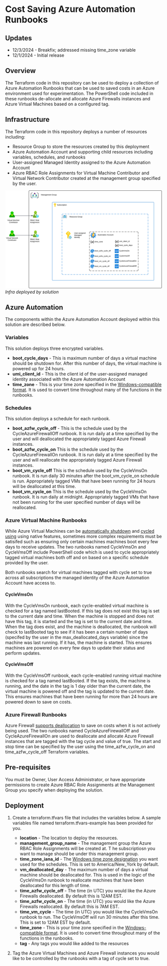 # Cost Saving Azure Automation Runbooks 

## Updates
* 12/3/2024 - Breakfix; addressed missing time_zone variable
* 12/1/2024 - Initial release

## Overview
The Terraform code in this repository can be used to deploy a collection of Azure Automation Runbooks that can be used to saved costs in an Azure environment used for experimentation. The PowerShell code included in these runbooks de-allocate and allocate Azure Firewalls instances and Azure Virtual Machines based on a configured tag.

## Infrastructure
The Terraform code in this repository deploys a number of resources including:

* Resource Group to store the resources created by this deployment
* Azure Automation Account and supporting child resources including variables, schedules, and runbooks
* User-assigned Managed Identity assigned to the Azure Automation Account
* Azure RBAC Role Assignments for Virtual Machine Contributor and Virtual Network Contributor created at the management group specified by the user.

![infra deployed by solution](/assets/infra.svg)
*Infra deployed by solution*



## Azure Automation
The components within the Azure Automation Account deployed within this solution are described below.

### Variables
This solution deploys three encrypted variables.
* **boot_cycle_days** - This is maximum number of days a virtual machine should be shutdown for. After this number of days, the virtual machine is powered up for 24 hours.
* **umi_client_id** - This is the client id of the user-assigned managed identity associated with the Azure Automation Account
* **time_zone** - This is your time zone specified in the [Windows-compatible format](https://learn.microsoft.com/en-us/windows-hardware/manufacture/desktop/default-time-zones?view=windows-11). It is used to convert time throughout many of the functions in the runbooks.

### Schedules
This solution deploys a schedule for each runbook.
* **boot_azfw_cycle_off** - This is the schedule used by the CycleAzureFirewallOff runbook. It is run daily at a time specified by the user and will deallocated the appropriately tagged Azure Firewall instances.
* **boot_azfw_cycle_on** This is the schedule used by the CycleAzureFirewallOn runbook. It is run daily at a time specified by the user and will reallocate the appropriately tagged Azure Firewall instances.
* **boot_vm_cycle_off** This is the schedule used by the CycleVmsOn runbook. It is run daily 30 minutes after the boot_vm_cycle_on schedule is run. Appropriately tagged VMs that have been running for 24 hours will be deallocated at this time.
* **boot_vm_cycle_on** This is the schedule used by the CycleVmsOn runbook. It is run daily at midnight. Appropriately tagged VMs that have not been running for the user specified number of days will be reallocated.

### Azure Virtual Machine Runbooks
While Azure Virtual Machines can be [automatically shutdown](https://learn.microsoft.com/en-us/azure/virtual-machines/auto-shutdown-vm?tabs=portal) and [cycled using](https://learn.microsoft.com/en-us/azure/azure-functions/start-stop-vms/overview) using native features, sometimes more complex requirements must be satisifed such as ensuring only certain machines machines boot every few days to receive updates. The two runbooks named CycleVmsOn and CycleVmsOff include PowerShell code which is used to cycle appropriately tagged virtual machines both off and on based on a specific schedule provided by the user.

Both runbooks search for virtual machines tagged with cycle set to true across all subscriptions the managed identity of the Azure Automation Account have access to. 

#### CycleVmsOn
With the CycleVmsOn runbook, each cycle-enabled virtual machine is checked for a tag named lastBooted. If this tag does not exist this tag is set to the current date and time. When the machine is stopped and does not have this tag, it is started and the tag is set to the current date and time. When the tag does exist, and the machine is deallocated, the runbook will check to lastBooted tag to see if it has been a certain number of days (specifed by the user in the max_deallocated_days variable) since the machine was last running. If it has, the machine is started. This ensures machines are powered on every few days to update their status and perform updates.

#### CycleVmsOff
With the CycleVmsOff runbook, each cycle-enabled running virtual machine is checked for a tag named lastBooted. If the tag exists, the machine is running, and the date in the tag is 1 day older than the current date, the virtual machine is powered off and the tag is updated to the current date. This ensures machines that have been running for more than 24 hours are powered down to save on costs.

### Azure Firewall Runbooks
Azure Firewall [supports deallocation](https://learn.microsoft.com/en-us/azure/firewall/firewall-faq#how-can-i-stop-and-start-azure-firewall) to save on costs when it is not actively being used. The two runbooks named CycleAzureFirewallOff and CycleAzureFirewallOn are used to deallocate and allocate Azure Firewall instances that are tagged with the tag cycle and value of true. The start and stop time can be specified by the user using the time_azfw_cycle_on and time_azfw_cycle_off Terraform variables. 

## Pre-requisites
You must be Owner, User Access Administrator, or have appropriate permissions to create Azure RBAC Role Assignments at the Management Group you specify when deploying the solution.

## Deployment
1. Create a terraform.tfvars file that includes the variables below. A sample variables file named terraform.tfvars-example has been provided for you.

    * **location** - The location to deploy the resources.
    * **management_group_name** - The management group the Azure RBAC Role Assignments will be created at. T    he subscriptiosn you want to manage should be under this management group.
    * **time_zone_iana_id** - The [Windows time zone designation](https://learn.microsoft.com/en-us/rest/api/maps/timezone/get-timezone-enum-windows?view=rest-maps-2024-04-01&tabs=HTTP#examples) you want used for the schedules. This is set to America/New_York by default.
    * **vm_deallocated_day** - The maximum number of days a virtual machine should be deallocated for. This is used in the logic of the CycleVmsOn runbook to reallocate machines that have been deallocated for this length of time.
    * **time_azfw_cycle_off** - The time (in UTC) you would like the Azure Firewalls deallocated. By default this is 12AM EST.
    * **time_azfw_cycle_on** - The time (in UTC) you would like the Azure Firewalls reallocated. By default this is 7AM EST.
    * **time_vm_cycle** - The time (in UTC) you would like the CycleVmsOn runbook to run. The CycleVmsOff will run 30 minutes after this time. This is set to 12AM EST by default.
    * **time_zone** - This is your time zone specified in the [Windows-compatible format](https://learn.microsoft.com/en-us/windows-hardware/manufacture/desktop/default-time-zones?view=windows-11). It is used to convert time throughout many of the functions in the runbooks.
    * **tag** - Any tags you would like added to the resources

2. Tag the Azure Virtual Machines and Azure Firewall instances you would like to be controlled by the runbooks with a tag of cycle set to true.
